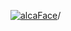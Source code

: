 [![alcaFace](https://camo.githubusercontent.com/2ee094c4af74cb0ec2e19388fccfb809837623e3/68747470733a2f2f7374617469632d63646e2e6a74766e772e6e65742f656d6f7469636f6e732f76312f3332383632362f312e30)](https://twitch.tv/Alca)/

<!--
# My "Popular" CodePens

<table>
	<tr>
		<th></th>
		<th>Title</th>
		<th>Last updated</th>
	</tr>
	<tr>
		<td><a href="https://codepen.io/Alca/pen/QWBmoma" rel="nofollow"><img src="https://codepen.io/alca/pen/QWBmoma/image/default.png" width="100" height="56.25"></a></td>
		<td><a href="https://codepen.io/Alca/pen/QWBmoma" rel="nofollow">OBS Scene Search 2.0</a></td>
		<td>Jan 26, 2023</td>
	</tr>
	<tr>
		<td><a href="https://codepen.io/Alca/pen/gOjeQQW" rel="nofollow"><img src="https://codepen.io/alca/pen/gOjeQQW/image/default.png" width="100" height="56.25"></a></td>
		<td><a href="https://codepen.io/Alca/pen/gOjeQQW" rel="nofollow">A Pen by Jacob Foster</a></td>
		<td>Jan 25, 2023</td>
	</tr>
	<tr>
		<td><a href="https://codepen.io/Alca/pen/VwBXEZx" rel="nofollow"><img src="https://codepen.io/alca/pen/VwBXEZx/image/default.png" width="100" height="56.25"></a></td>
		<td><a href="https://codepen.io/Alca/pen/VwBXEZx" rel="nofollow">A Pen by Jacob Foster</a></td>
		<td>Jan 25, 2023</td>
	</tr>
	<tr>
		<td><a href="https://codepen.io/Alca/pen/XWBVWLj" rel="nofollow"><img src="https://codepen.io/alca/pen/XWBVWLj/image/default.png" width="100" height="56.25"></a></td>
		<td><a href="https://codepen.io/Alca/pen/XWBVWLj" rel="nofollow">Sparkly Stars</a></td>
		<td>Jan 20, 2023</td>
	</tr>
	<tr>
		<td><a href="https://codepen.io/Alca/pen/KKBZKjP" rel="nofollow"><img src="https://codepen.io/alca/pen/KKBZKjP/image/default.png" width="100" height="56.25"></a></td>
		<td><a href="https://codepen.io/Alca/pen/KKBZKjP" rel="nofollow">A Pen by Jacob Foster</a></td>
		<td>Jan 21, 2023</td>
	</tr>
	<tr>
		<td><a href="https://codepen.io/Alca/pen/PoBJVgE" rel="nofollow"><img src="https://codepen.io/alca/pen/PoBJVgE/image/default.png" width="100" height="56.25"></a></td>
		<td><a href="https://codepen.io/Alca/pen/PoBJVgE" rel="nofollow">A Pen by Jacob Foster</a></td>
		<td>Jan 18, 2023</td>
	</tr>
	<tr>
		<td><a href="https://codepen.io/Alca/pen/gOjRJxv" rel="nofollow"><img src="https://codepen.io/alca/pen/gOjRJxv/image/default.png" width="100" height="56.25"></a></td>
		<td><a href="https://codepen.io/Alca/pen/gOjRJxv" rel="nofollow">A Pen by Jacob Foster</a></td>
		<td>Jan 15, 2023</td>
	</tr>
	<tr>
		<td><a href="https://codepen.io/Alca/pen/gOjRyvL" rel="nofollow"><img src="https://codepen.io/alca/pen/gOjRyvL/image/default.png" width="100" height="56.25"></a></td>
		<td><a href="https://codepen.io/Alca/pen/gOjRyvL" rel="nofollow">Did you know canvas had...</a></td>
		<td>Jan 14, 2023</td>
	</tr>
	<tr>
		<td><a href="https://codepen.io/Alca/pen/RwBgqWe" rel="nofollow"><img src="https://codepen.io/alca/pen/RwBgqWe/image/default.png" width="100" height="56.25"></a></td>
		<td><a href="https://codepen.io/Alca/pen/RwBgqWe" rel="nofollow">A Pen by Jacob Foster</a></td>
		<td>Jan 14, 2023</td>
	</tr>
	<tr>
		<td><a href="https://codepen.io/Alca/pen/mdjwOjK" rel="nofollow"><img src="https://codepen.io/alca/pen/mdjwOjK/image/default.png" width="100" height="56.25"></a></td>
		<td><a href="https://codepen.io/Alca/pen/mdjwOjK" rel="nofollow">A Pen by Jacob Foster</a></td>
		<td>Jan 13, 2023</td>
	</tr>
</table>

---

###### Last updated: Fri, 27 Jan 2023 05:01:14 GMT
-->
